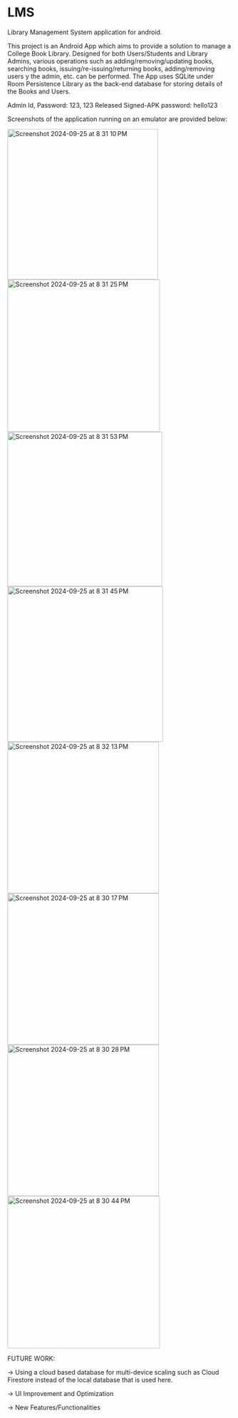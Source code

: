 # LMS
Library Management System application for android.

This project is an Android App which aims to provide a solution to manage a College Book Library. Designed for both Users/Students and Library Admins, various operations such as adding/removing/updating books, searching books, issuing/re-issuing/returning books, adding/removing users y the admin, etc. can be performed. The App uses SQLite under Room Persistence Library as the back-end database for storing details of the Books and Users. 

Admin Id, Password: 123, 123
Released Signed-APK password: hello123

Screenshots of the application running on an emulator are provided below:

<img width="338" alt="Screenshot 2024-09-25 at 8 31 10 PM" src="https://github.com/user-attachments/assets/ab6bfdfa-8118-4c4f-86c8-b7c205bb2b2d"> <img width="342" alt="Screenshot 2024-09-25 at 8 31 25 PM" src="https://github.com/user-attachments/assets/155810df-98ca-4bc3-9588-cb93b29bf8e2"> <img width="347" alt="Screenshot 2024-09-25 at 8 31 53 PM" src="https://github.com/user-attachments/assets/bc74c1a5-e299-413c-baaa-ac73d85314dc"> 
<img width="349" alt="Screenshot 2024-09-25 at 8 31 45 PM" src="https://github.com/user-attachments/assets/041320f2-02d2-47e2-8ba1-43e73b16c63c"> <img width="340" alt="Screenshot 2024-09-25 at 8 32 13 PM" src="https://github.com/user-attachments/assets/a881df26-a92d-4f67-a4f7-1324e863819c"> 
<img width="340" alt="Screenshot 2024-09-25 at 8 30 17 PM" src="https://github.com/user-attachments/assets/4d43552a-4f56-4f87-95e6-93f90dcb3cfb"> <img width="340" alt="Screenshot 2024-09-25 at 8 30 28 PM" src="https://github.com/user-attachments/assets/9b76130a-e290-4b49-9a2e-e59d0d6ad5b5"> <img width="342" alt="Screenshot 2024-09-25 at 8 30 44 PM" src="https://github.com/user-attachments/assets/e6b7f3da-08e0-45b5-8838-1a249e0fb0fe">

FUTURE WORK:

-> Using a cloud based database for multi-device scaling such as Cloud Firestore instead of the local database that is used here.

-> UI Improvement and Optimization

-> New Features/Functionalities

